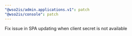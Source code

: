```yaml
---
"@wso2is/admin.applications.v1": patch
"@wso2is/console": patch
---
```


Fix issue in SPA updating when client secret is not available

